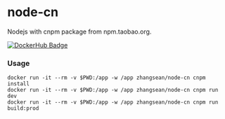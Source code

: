 # node-cn
Nodejs with cnpm package from npm.taobao.org.  
  
[![DockerHub Badge](http://dockeri.co/image/zhangsean/node-cn)](https://hub.docker.com/r/zhangsean/node-cn/)

### Usage
```
docker run -it --rm -v $PWD:/app -w /app zhangsean/node-cn cnpm install
docker run -it --rm -v $PWD:/app -w /app zhangsean/node-cn cnpm run dev
docker run -it --rm -v $PWD:/app -w /app zhangsean/node-cn cnpm run build:prod
```
